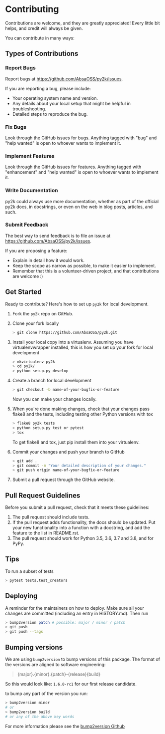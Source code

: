 # Contributing

Contributions are welcome, and they are greatly appreciated! Every little bit
helps, and credit will always be given.

You can contribute in many ways:

## Types of Contributions

### Report Bugs

Report bugs at <https://github.com/AbsaOSS/py2k/issues>.

If you are reporting a bug, please include:

- Your operating system name and version.
- Any details about your local setup that might be helpful in troubleshooting.
- Detailed steps to reproduce the bug.

### Fix Bugs

Look through the GitHub issues for bugs. Anything tagged with "bug" and "help
wanted" is open to whoever wants to implement it.

### Implement Features

Look through the GitHub issues for features. Anything tagged with "enhancement"
and "help wanted" is open to whoever wants to implement it.

### Write Documentation

py2k could always use more documentation, whether as part of the
official py2k docs, in docstrings, or even on the web in blog posts,
articles, and such.

### Submit Feedback

The best way to send feedback is to file an issue at <https://github.com/AbsaOSS/py2k/issues>.

If you are proposing a feature:

- Explain in detail how it would work.
- Keep the scope as narrow as possible, to make it easier to implement.
- Remember that this is a volunteer-driven project, and that contributions
  are welcome :)

## Get Started

Ready to contribute? Here's how to set up `py2k` for local development.

1. Fork the `py2k` repo on GitHub.
2. Clone your fork locally

   ```bash
   > git clone https://github.com/AbsaOSS/py2k.git
   ```

3. Install your local copy into a virtualenv. Assuming you have virtualenvwrapper installed, this is how you set up your fork for local development

   ```bash
   > mkvirtualenv py2k
   > cd py2k/
   > python setup.py develop
   ```

4. Create a branch for local development

   ```bash
   > git checkout -b name-of-your-bugfix-or-feature
   ```

   Now you can make your changes locally.

5. When you're done making changes, check that your changes pass flake8 and the
   tests, including testing other Python versions with tox

   ```bash
   > flake8 py2k tests
   > python setup.py test or pytest
   > tox
   ```

   To get flake8 and tox, just pip install them into your virtualenv.

6. Commit your changes and push your branch to GitHub

   ```bash
   > git add .
   > git commit -m "Your detailed description of your changes."
   > git push origin name-of-your-bugfix-or-feature
   ```

7. Submit a pull request through the GitHub website.

## Pull Request Guidelines

Before you submit a pull request, check that it meets these guidelines:

1. The pull request should include tests.
2. If the pull request adds functionality, the docs should be updated. Put
   your new functionality into a function with a docstring, and add the
   feature to the list in README.rst.
3. The pull request should work for Python 3.5, 3.6, 3.7 and 3.8, and for PyPy.

## Tips

To run a subset of tests

```bash
> pytest tests.test_creators
```

## Deploying

A reminder for the maintainers on how to deploy.
Make sure all your changes are committed (including an entry in HISTORY.md).
Then run

```bash
> bump2version patch # possible: major / minor / patch
> git push
> git push --tags
```

## Bumping versions

We are using `bump2version` to bump versions of this package. The format of the versions are aligned to software engineering:

> {major}.{minor}.{patch}-{release}{build}

So this would look like: `1.6.0-rc1` for our first release candidate.

to bump any part of the version you run:

```bash
> bump2version minor
# or
> bump2version build
# or any of the above key words
```

For more information please see the [bump2version Github](https://github.com/c4urself/bump2version)
